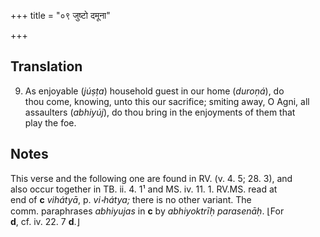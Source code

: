 +++
title = "०९ जुष्टो दमूना"

+++
## Translation
9. As enjoyable (*júṣṭa*) household guest in our home (*duroṇá*), do  
thou come, knowing, unto this our sacrifice; smiting away, O Agni, all  
assaulters (*abhiyúj*), do thou bring in the enjoyments of them that  
play the foe.

## Notes
This verse and the following one are found in RV. (v. 4. 5; 28. 3), and  
also occur together in TB. ii. 4. 1¹ and MS. iv. 11. 1. RV.MS. read at  
end of **c** *vihátyā*, p. *vi॰hátya;* there is no other variant. The  
comm. paraphrases *abhiyujas* in **c** by *abhiyoktrīḥ parasenāḥ*. ⌊For  
**d**, cf. iv. 22. 7 **d**.⌋
